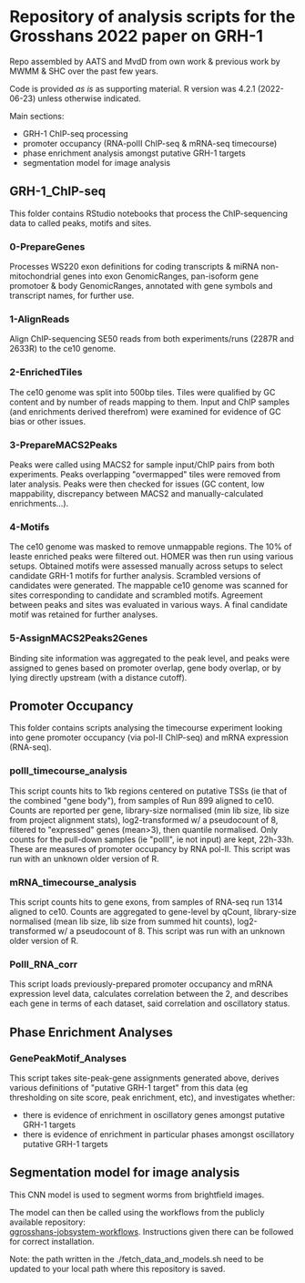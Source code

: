 # Repository of analysis scripts for the Grosshans 2022 paper on GRH-1

Repo assembled by AATS and MvdD from own work & previous work by MWMM & SHC over the past few years.

Code is provided _as is_ as supporting material. R version was 4.2.1 (2022-06-23) unless otherwise indicated.

Main sections:
- GRH-1 ChIP-seq processing
- promoter occupancy (RNA-polII ChIP-seq & mRNA-seq timecourse)
- phase enrichment analysis amongst putative GRH-1 targets
- segmentation model for image analysis



<!-- ----------------------------------------------------------------------- -->
## GRH-1_ChIP-seq

This folder contains RStudio notebooks that process the ChIP-sequencing data to
called peaks, motifs and sites.

### 0-PrepareGenes
Processes WS220 exon definitions for coding transcripts & miRNA non-mitochondrial genes into exon GenomicRanges, pan-isoform gene promotoer & body GenomicRanges, annotated with gene symbols and transcript names, for further use.


### 1-AlignReads
Align ChIP-sequencing SE50 reads from both experiments/runs (2287R and 2633R) to the ce10 genome.


### 2-EnrichedTiles
The ce10 genome was split into 500bp tiles. Tiles were qualified by GC content and by number of reads mapping to them. Input and ChIP samples (and enrichments derived therefrom) were examined for evidence of GC bias or other issues.


### 3-PrepareMACS2Peaks
Peaks were called using MACS2 for sample input/ChIP pairs from both experiments. Peaks overlapping "overmapped" tiles were removed from later analysis. Peaks were then checked for issues (GC content, low mappability, discrepancy between MACS2 and manually-calculated enrichments...).


### 4-Motifs
The ce10 genome was masked to remove unmappable regions. The 10% of leaste enriched peaks were filtered out. HOMER was then run using various setups. Obtained motifs were assessed manually across setups to select candidate GRH-1 motifs for further analysis. Scrambled versions of candidates were generated. The mappable ce10 genome was scanned for sites corresponding to candidate and scrambled motifs. Agreement between peaks and sites was evaluated in various ways. A final candidate motif was retained for further analyses.


### 5-AssignMACS2Peaks2Genes
Binding site information was aggregated to the peak level, and peaks were assigned to genes based on promoter overlap, gene body overlap, or by lying directly upstream (with a distance cutoff).



<!-- ----------------------------------------------------------------------- -->
## Promoter Occupancy

This folder contains scripts analysing the timecourse experiment looking into gene promoter occupancy (via pol-II ChIP-seq) and mRNA expression (RNA-seq).


### polII_timecourse_analysis
This script counts hits to 1kb regions centered on putative TSSs (ie that of the combined "gene body"), from samples of Run 899 aligned to ce10.
Counts are reported per gene, library-size normalised (min lib size,
lib size from project alignment stats), log2-transformed w/ a pseudocount of 8,
filtered to "expressed" genes (mean>3), then quantile normalised.
Only counts for the pull-down samples (ie "polII", ie not input) are kept, 22h-33h.
These are measures of promoter occupancy by RNA pol-II.
This script was run with an unknown older version of R.


### mRNA_timecourse_analysis
This script counts hits to gene exons, from samples of RNA-seq run 1314 aligned to ce10.
Counts are aggregated to gene-level by qCount, library-size normalised
(mean lib size, lib size from summed hit counts), log2-transformed w/ a pseudocount of 8.
This script was run with an unknown older version of R.


### PolII_RNA_corr
This script loads previously-prepared promoter occupancy and mRNA expression level data, calculates correlation between the 2, and describes each gene in terms of each dataset, said correlation and oscillatory status.



<!-- ----------------------------------------------------------------------- -->
## Phase Enrichment Analyses

### GenePeakMotif_Analyses
This script takes site-peak-gene assignments generated above, derives various definitions of "putative GRH-1 target" from this data (eg thresholding on site score, peak enrichment, etc), and investigates whether:
- there is evidence of enrichment in oscillatory genes amongst putative GRH-1 targets
- there is evidence of enrichment in particular phases amongst oscillatory putative GRH-1 targets



<!-- ----------------------------------------------------------------------- -->
## Segmentation model for image analysis

This CNN model is used to segment worms from brightfield images.

The model can then be called using the workflows from the publicly available repository:   
[ggrosshans-jobsystem-workflows](https://github.com/fmi-basel/ggrosshans-jobsystem-workflows).
Instructions given there can be followed for correct installation.

Note: the path written in the ./fetch_data_and_models.sh need to be updated to your local path where this repository is saved.




<!-- EOF -->
